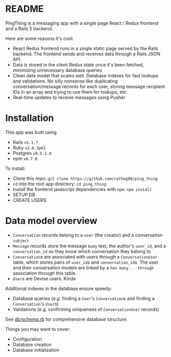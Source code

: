 # README

PingThing is a messaging app with a single page React / Redux frontend and a Rails 5 backend.



Here are some reasons it's cool:
* React Redux frontend runs in a single static page served by the Rails backend. The frontend sends and receives data through a Rails JSON API.
* Data is stored in the client Redux state once it's been fetched, minimizing unnecessary database queries
* Clean data model that scales well. Database indexes for fast lookups and validations. No silly nonsense like duplicating conversation/message records for each user, storing message recipient IDs in an array and trying to use them for lookups, etc.
* Real-time updates to receive messages using Pusher



# Installation
This app was built using
* Rails `v5.1.7`
* Ruby `v2.6.3p62`
* Postgres `v9.5.1.0`
* npm `v6.7.0`

To install:
* Clone this repo:
`git clone https://github.com/catheg88/ping_thing`
* `cd` into the root app directory:
`cd ping_thing`
* Install the frontend javascript dependencies with `npm`:
`npm install`
* SETUP DB
* CREATE USERS


# Data model overview

* `Conversation` records belong to a `user` (the creator) and a conversation `subject`
* `Message` records store the message `body` text, the author's `user_id`, and a `conversation_id` so they know which conversation they belong to
* `Conversation`s are associated with users through a `ConversationUser` table, which stores pairs of `user_id`s and `conversation_id`s. The user and their conversation models are linked by a `has many... through` association through this table.
* `User`s are Devise users. Kinda

Additional indexes in the database ensure speedy:
* Database queries (e.g. finding a `User`'s `Conversation`s and finding a `Conversation`'s `User`s)
* Validations (e.g. confirming uniqueness of `ConversationUser` records)

See [db/schema.rb](db/schema.rb) for comprehensive database structure.




Things you may want to cover:
* Configuration
* Database creation
* Database initialization
